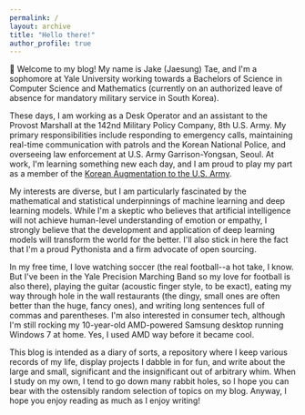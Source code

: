 ```yaml
---
permalink: /
layout: archive
title: "Hello there!"
author_profile: true
---
```


:wave: Welcome to my blog! My name is Jake (Jaesung) Tae, and I'm a sophomore at Yale University working towards a Bachelors of Science in Computer Science and Mathematics (currently on an authorized leave of absence for mandatory military service in South Korea).

These days, I am working as a Desk Operator and an assistant to the Provost Marshall at the 142nd Military Policy Company, 8th U.S. Army. My primary responsibilities include responding to emergency calls, maintaining real-time communication with patrols and the Korean National Police, and overseeing law enforcement at U.S. Army Garrison-Yongsan, Seoul. At work, I'm learning something new each day, and I am proud to play my part as a member of the [Korean Augmentation to the U.S. Army](https://en.wikipedia.org/wiki/Korean_Augmentation_To_the_United_States_Army).

My interests are diverse, but I am particularly fascinated by the mathematical and statistical underpinnings of machine learning and deep learning models. While I'm a skeptic who believes that artificial intelligence will not achieve human-level  understanding of emotion or empathy, I strongly believe that the development and application of deep learning models will transform the world for the better. I'll also stick in here the fact that I'm a proud Pythonista and a firm advocate of open sourcing.

In my free time, I love watching soccer (the real football--a hot take, I know. But I've been in the Yale Precision Marching Band so my love for football is also there), playing the guitar (acoustic finger style, to be exact), eating my way through hole in the wall restaurants (the dingy, small ones are often better than the huge, fancy ones), and writing long sentences full of commas and parentheses. I'm also interested in consumer tech, although  I'm still rocking my 10-year-old AMD-powered Samsung desktop running Windows 7 at home. Yes, I used AMD way before it became cool.

This blog is intended as a diary of sorts, a repository where I keep various records of my life, display projects I dabble in for fun, and write about the large and small, significant and the insignificant out of arbitrary whim. When I study on my own, I tend to go down many rabbit holes, so I hope you can bear with the ostensibly random selection of topics on my blog. Anyway, I hope you enjoy reading as much as I  enjoy writing!